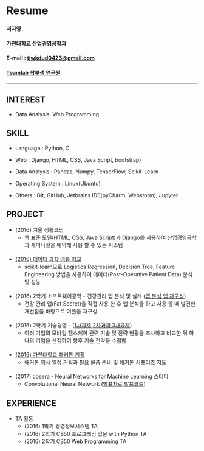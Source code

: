 # Resume
#### 서자영
#### 가천대학교 산업경영공학과
#### E-mail : tjwkdud0423@gmail.com
#### [Teamlab 학부생 연구원](https://github.com/TeamLab) 
-----
## INTEREST
- Data Analysis, Web Programming

## SKILL
- Language : Python, C

- Web : Django, HTML, CSS, Java Script, bootstrap)

- Data Analysis : Pandas, Numpy, TensorFlow, Scikit-Learn

- Operating System : Linux(Ubuntu)

- Others : Git, GitHub, Jetbrains IDE(pyCharm, Webstorm), Jupyter

## PROJECT
- (2016) 겨울 생활코딩
	- 웹 표준 모델(HTML, CSS, Java Script)과 Django를 사용하여 산업경영공학과 세미나실을 예약해 사용 할  수 있는 시스템 
<br/><br/>
- [(2016) 데이터 과학 여름 학교](http://www.slideshare.net/secret/qqci5maNeXIGz7)
  	- scikit-learn으로 Logistics Regression, Decision Tree, Feature Engineering 방법을 사용하여 데이터(Post-Operative Patient Data) 분석 및 성능 
<br/><br/>
- (2016) 2학기 소프트웨어공학 - 건강관리 앱 분석 및 설계 ([앱 분석](https://www.slideshare.net/secret/H8fswxtOJ9dJME),[앱 재구성](https://www.slideshare.net/secret/f38BZzxwradMJQ))
	- 건강 관리 앱(Fat Secret)을 직접 사용 한 후 앱 분석을 하고 사용 할 때 발견한 개선점을 바탕으로 어플을 재구성
<br/><br/>
- (2016) 2학기 기술경영 - ([1차과제](https://www.slideshare.net/secret/FrIUOzbuzenAk2),[2차과제](https://www.slideshare.net/secret/6M9cJsicVd5ga),[3차과제](https://www.slideshare.net/secret/78yCXFPNse2rVW))	
	- 여러  기업의 모바일 헬스케어 관련 기술 및 전략 현황을 조사하고 비교한 뒤 하나의 기업을 선정하여 향후 기술 전략을 수립함
<br/><br/>
- [(2016) 가천대학교 해커톤 기획](https://github.com/TeamLab/gachonhackday2016)
	- 해커톤 행사 일정 기획과 필요 물품 준비 및 해커톤 서포터즈 지도
<br/><br/>
- (2017) cosera - Neural Networks for Machine Learning 스터디
	- Convolutional Neural Network ([발표자료](https://www.slideshare.net/secret/irx9NIUGtedJQ6),[발표코드](https://github.com/jayoungseo/seminar/blob/master/code/2017/0118/cnn_mnist_code.ipynb))

## EXPERIENCE	
- TA 활동
	- (2016) 1학기 경영정보시스템 TA
	- (2016) 2학기 CS50 프로그래밍 입문 with Python TA
	- (2016) 2학기 CS50 Web Programming TA
